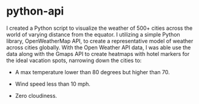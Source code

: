 # python-api
I created a Python script to visualize the weather of 500+ cities across the world of varying distance from the equator. I  utilizing a simple Python library, OpenWeatherMap API, to create a representative model of weather across cities globally.
With the Open Weather API data, I was able use the data along with the Gmaps API to create heatmaps with hotel markers for the ideal vacation spots, narrowing down the cities to:
 
  * A max temperature lower than 80 degrees but higher than 70.

  * Wind speed less than 10 mph.

  * Zero cloudiness.


